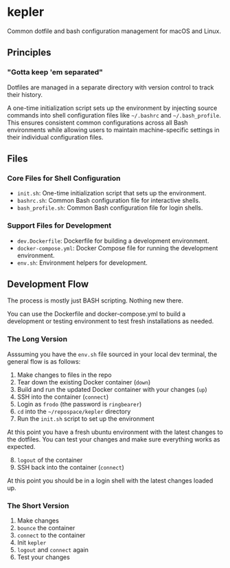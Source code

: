 # kepler

Common dotfile and bash configuration management for macOS and Linux.

## Principles

### "Gotta keep 'em separated"

Dotfiles are managed in a separate directory with version control to track their history. 

A one-time initialization script sets up the environment by injecting source commands into shell configuration files like `~/.bashrc` and `~/.bash_profile`. This ensures consistent common configurations across all Bash environments while allowing users to maintain machine-specific settings in their individual configuration files.


## Files

### Core Files for Shell Configuration

- `init.sh`: One-time initialization script that sets up the environment.
- `bashrc.sh`: Common Bash configuration file for interactive shells.
- `bash_profile.sh`: Common Bash configuration file for login shells.

### Support Files for Development

- `dev.Dockerfile`: Dockerfile for building a development environment.
- `docker-compose.yml`: Docker Compose file for running the development environment.
- `env.sh`: Environment helpers for development.

## Development Flow

The process is mostly just BASH scripting. Nothing new there.

You can use the Dockerfile and docker-compose.yml to build a development or testing environment to test fresh installations as needed.

### The Long Version

Asssuming you have the `env.sh` file sourced in your local dev terminal, the general flow is as follows: 

1. Make changes to files in the repo
2. Tear down the existing Docker container (`down`)
3. Build and run the updated Docker container with your changes (`up`)
4. SSH into the container (`connect`)
5. Login as `frodo` (the password is `ringbearer`)
6. `cd` into the `~/repospace/kepler` directory
7. Run the `init.sh` script to set up the environment

At this point you have a fresh ubuntu environment with the latest changes to the dotfiles. You can test your changes and make sure everything works as expected.

8. `logout` of the container
9. SSH back into the container (`connect`)

At this point you should be in a login shell with the latest changes loaded up.

### The  Short Version

1. Make changes
2. `bounce` the container
3. `connect` to the container
4. Init `kepler` 
5. `logout` and `connect` again
6. Test your changes
